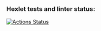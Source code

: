 ### Hexlet tests and linter status:
[![Actions Status](https://github.com/eldaromv/frontend-project-11/actions/workflows/hexlet-check.yml/badge.svg)](https://github.com/eldaromv/frontend-project-11/actions)